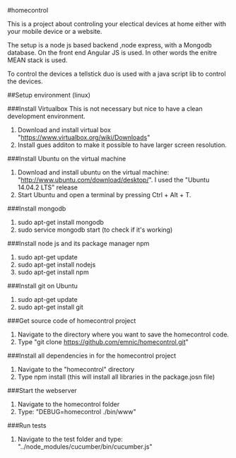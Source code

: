 #homecontrol

This is a project about controling your electical devices at home either with your mobile device or a website. 

The setup is a node js based backend ,node express, with a Mongodb database. On the front end Angular JS is used. In other words the enitre MEAN stack is used.

To control the devices a tellstick duo is used with a java script lib to control the devices.

##Setup environment (linux)

###Install Virtualbox
This is not necessary but nice to have a clean development environment.

1. Download and install virtual box "https://www.virtualbox.org/wiki/Downloads"
2. Install gues additon to make it possible to have larger screen resolution.

###Install Ubuntu on the virtual machine
1. Download and install ubuntu on the virtual machine: "http://www.ubuntu.com/download/desktop/". I used the "Ubuntu 14.04.2 LTS" release
2. Start Ubuntu and open a terminal by pressing Ctrl + Alt + T.

###Install mongodb
1. sudo apt-get install mongodb
2. sudo service mongodb start (to check if it's working)

###Install node js and its package manager npm
1. sudo apt-get update
2. sudo apt-get install nodejs
3. sudo apt-get install npm

###Install git on Ubuntu
1. sudo apt-get update
2. sudo apt-get install git

###Get source code of homecontrol project
1. Navigate to the directory where you want to save the homecontrol code.
2. Type "git clone https://github.com/emnic/homecontrol.git"

###Install all dependencies in for the homecontrol project
1. Navigate to the "homecontrol" directory
2. Type npm install (this will install all libraries in the package.josn file)

###Start the webserver
1. Navigate to the homecontrol folder
2. Type: "DEBUG=homecontrol ./bin/www"

###Run tests
1. Navigate to the test folder and type: "../node_modules/cucumber/bin/cucumber.js"
